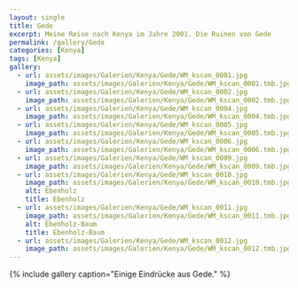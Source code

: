 ```yaml
---
layout: single
title: Gede
excerpt: Meine Reise nach Kenya im Jahre 2001. Die Ruinen von Gede
permalink: /gallery/Gede
categories: [Kenya]
tags: [Kenya]
gallery:
  - url: assets/images/Galerien/Kenya/Gede/WM_kscan_0001.jpg
    image_path: assets/images/Galerien/Kenya/Gede/WM_kscan_0001.tmb.jpg
  - url: assets/images/Galerien/Kenya/Gede/WM_kscan_0002.jpg
    image_path: assets/images/Galerien/Kenya/Gede/WM_kscan_0002.tmb.jpg
  - url: assets/images/Galerien/Kenya/Gede/WM_kscan_0004.jpg
    image_path: assets/images/Galerien/Kenya/Gede/WM_kscan_0004.tmb.jpg
  - url: assets/images/Galerien/Kenya/Gede/WM_kscan_0005.jpg
    image_path: assets/images/Galerien/Kenya/Gede/WM_kscan_0005.tmb.jpg
  - url: assets/images/Galerien/Kenya/Gede/WM_kscan_0006.jpg
    image_path: assets/images/Galerien/Kenya/Gede/WM_kscan_0006.tmb.jpg
  - url: assets/images/Galerien/Kenya/Gede/WM_kscan_0009.jpg
    image_path: assets/images/Galerien/Kenya/Gede/WM_kscan_0009.tmb.jpg
  - url: assets/images/Galerien/Kenya/Gede/WM_kscan_0010.jpg
    image_path: assets/images/Galerien/Kenya/Gede/WM_kscan_0010.tmb.jpg
    alt: Ebenholz
    title: Ebenholz
  - url: assets/images/Galerien/Kenya/Gede/WM_kscan_0011.jpg
    image_path: assets/images/Galerien/Kenya/Gede/WM_kscan_0011.tmb.jpg
    alt: Ebenholz-Baum
    title: Ebenholz-Baum
  - url: assets/images/Galerien/Kenya/Gede/WM_kscan_0012.jpg
    image_path: assets/images/Galerien/Kenya/Gede/WM_kscan_0012.tmb.jpg
---
```


{% include gallery caption="Einige Eindrücke aus Gede." %}
